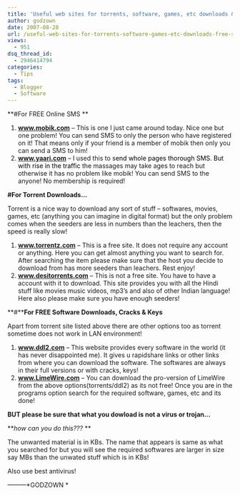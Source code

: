 ```yaml
---
title: 'Useful web sites for torrents, software, games, etc downloads & free SMS!'
author: godzown
date: 2007-08-28
url: /useful-web-sites-for-torrents-software-games-etc-downloads-free-sms/
views:
  - 951
dsq_thread_id:
  - 2946414794
categories:
  - Tips
tags:
  - Blogger
  - Software
---
```

**#For FREE Online SMS **

  1. **<a href="http://www.mobik.com" onclick="_gaq.push(['_trackEvent', 'outbound-article', 'http://www.mobik.com', 'www.mobik.com']);" >www.mobik.com</a>** &#8211; This is one I just came around today. Nice one but one problem! You can send SMS to only the person who have registered on it! That means only if your friend is a member of mobik then only you can send a SMS to him!
  2. **<a href="http://www.yaari.com" onclick="_gaq.push(['_trackEvent', 'outbound-article', 'http://www.yaari.com', 'www.yaari.com']);" >www.yaari.com</a>** &#8211; I used this to s<font color="#000000">end whole pages thorough SMS. But with rise in the traffic </font>the massages may take ages to reach but otherwise it has no problem like mobik! You can send SMS to the anyone! No membership is required!

**#For Torrent Downloads&#8230;**

Torrent is a nice way to download any sort of stuff &#8211; softwares, movies, games, etc (anything you can imagine in digital format) but the only problem comes when the seeders are less in numbers than the leachers, then the speed is really slow!

  1. **<a href="http://www.torrentz.com" onclick="_gaq.push(['_trackEvent', 'outbound-article', 'http://www.torrentz.com', 'www.torrentz.com']);" >www.torrentz.com</a>** &#8211; This is a free site. It does not require any account or anything. Here you can get almost anything you want to search for. After searching the item please make sure that the host you decide to download from has more seeders than leachers. Rest enjoy!
  2. **<a href="http://www.desitorrents.com" onclick="_gaq.push(['_trackEvent', 'outbound-article', 'http://www.desitorrents.com', 'www.desitorrents.com']);" >www.desitorrents.com</a>** &#8211; This is not a free site. You have to have a account with it to download. This site provides you with all the Hindi stuff like movies music videos, mp3&#8217;s and also of other Indian language! Here also please make sure you have enough seeders!

**#****For FREE Software Downloads, Cracks & Keys**

Apart from torrent site listed above there are other options too as torrent sometime does not work in LAN environment!

  1. **<a href="http://www.ddl2.com" onclick="_gaq.push(['_trackEvent', 'outbound-article', 'http://www.ddl2.com', 'www.ddl2.com']);" >www.ddl2.com</a>** &#8211; This website provides every software in the world (it has never disappointed me). It gives u rapidshare links or other links from where you can download the software. The softwares are always in their full versions or with cracks, keys!
  2. **<a href="http://www.limewire.com/" onclick="_gaq.push(['_trackEvent', 'outbound-article', 'http://www.limewire.com/', 'www.LimeWire.com']);" >www.LimeWire.com</a>** &#8211; You can download the pro-version of LimeWire from the above options(torrents/ddl2) as its not free! Once you are in the programs option search for the required software, games, etc and its done!

**BUT please be sure that what you dowload is not a virus or trojan&#8230;**

***how can you do this???* **

The unwanted material is in KBs. The name that appears is same as what you searched for but you will see the required softwares are larger in size say MBs than the unwated stuff which is in KBs!

Also use best antivirus!

&#8212;&#8212;&#8212;*GODZOWN *
